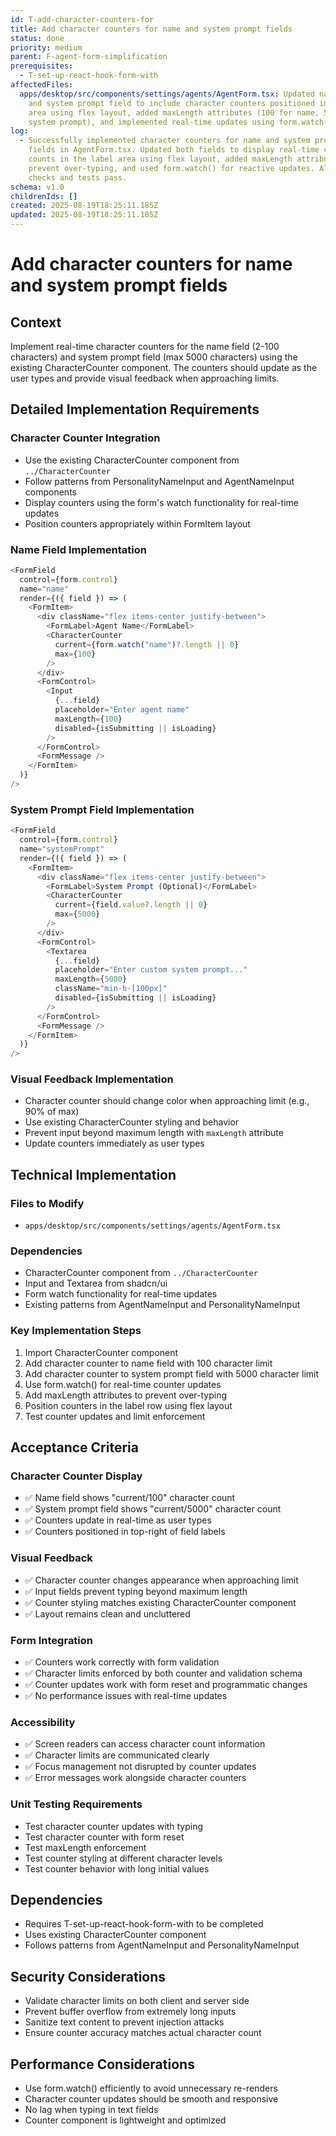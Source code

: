 ```yaml
---
id: T-add-character-counters-for
title: Add character counters for name and system prompt fields
status: done
priority: medium
parent: F-agent-form-simplification
prerequisites:
  - T-set-up-react-hook-form-with
affectedFiles:
  apps/desktop/src/components/settings/agents/AgentForm.tsx: Updated name field
    and system prompt field to include character counters positioned in label
    area using flex layout, added maxLength attributes (100 for name, 5000 for
    system prompt), and implemented real-time updates using form.watch()
log:
  - Successfully implemented character counters for name and system prompt
    fields in AgentForm.tsx. Updated both fields to display real-time character
    counts in the label area using flex layout, added maxLength attributes to
    prevent over-typing, and used form.watch() for reactive updates. All quality
    checks and tests pass.
schema: v1.0
childrenIds: []
created: 2025-08-19T18:25:11.185Z
updated: 2025-08-19T18:25:11.185Z
---
```


# Add character counters for name and system prompt fields

## Context

Implement real-time character counters for the name field (2-100 characters) and system prompt field (max 5000 characters) using the existing CharacterCounter component. The counters should update as the user types and provide visual feedback when approaching limits.

## Detailed Implementation Requirements

### Character Counter Integration

- Use the existing CharacterCounter component from `../CharacterCounter`
- Follow patterns from PersonalityNameInput and AgentNameInput components
- Display counters using the form's watch functionality for real-time updates
- Position counters appropriately within FormItem layout

### Name Field Implementation

```typescript
<FormField
  control={form.control}
  name="name"
  render={({ field }) => (
    <FormItem>
      <div className="flex items-center justify-between">
        <FormLabel>Agent Name</FormLabel>
        <CharacterCounter
          current={form.watch("name")?.length || 0}
          max={100}
        />
      </div>
      <FormControl>
        <Input
          {...field}
          placeholder="Enter agent name"
          maxLength={100}
          disabled={isSubmitting || isLoading}
        />
      </FormControl>
      <FormMessage />
    </FormItem>
  )}
/>
```

### System Prompt Field Implementation

```typescript
<FormField
  control={form.control}
  name="systemPrompt"
  render={({ field }) => (
    <FormItem>
      <div className="flex items-center justify-between">
        <FormLabel>System Prompt (Optional)</FormLabel>
        <CharacterCounter
          current={field.value?.length || 0}
          max={5000}
        />
      </div>
      <FormControl>
        <Textarea
          {...field}
          placeholder="Enter custom system prompt..."
          maxLength={5000}
          className="min-h-[100px]"
          disabled={isSubmitting || isLoading}
        />
      </FormControl>
      <FormMessage />
    </FormItem>
  )}
/>
```

### Visual Feedback Implementation

- Character counter should change color when approaching limit (e.g., 90% of max)
- Use existing CharacterCounter styling and behavior
- Prevent input beyond maximum length with `maxLength` attribute
- Update counters immediately as user types

## Technical Implementation

### Files to Modify

- `apps/desktop/src/components/settings/agents/AgentForm.tsx`

### Dependencies

- CharacterCounter component from `../CharacterCounter`
- Input and Textarea from shadcn/ui
- Form watch functionality for real-time updates
- Existing patterns from AgentNameInput and PersonalityNameInput

### Key Implementation Steps

1. Import CharacterCounter component
2. Add character counter to name field with 100 character limit
3. Add character counter to system prompt field with 5000 character limit
4. Use form.watch() for real-time counter updates
5. Add maxLength attributes to prevent over-typing
6. Position counters in the label row using flex layout
7. Test counter updates and limit enforcement

## Acceptance Criteria

### Character Counter Display

- ✅ Name field shows "current/100" character count
- ✅ System prompt field shows "current/5000" character count
- ✅ Counters update in real-time as user types
- ✅ Counters positioned in top-right of field labels

### Visual Feedback

- ✅ Character counter changes appearance when approaching limit
- ✅ Input fields prevent typing beyond maximum length
- ✅ Counter styling matches existing CharacterCounter component
- ✅ Layout remains clean and uncluttered

### Form Integration

- ✅ Counters work correctly with form validation
- ✅ Character limits enforced by both counter and validation schema
- ✅ Counter updates work with form reset and programmatic changes
- ✅ No performance issues with real-time updates

### Accessibility

- ✅ Screen readers can access character count information
- ✅ Character limits are communicated clearly
- ✅ Focus management not disrupted by counter updates
- ✅ Error messages work alongside character counters

### Unit Testing Requirements

- Test character counter updates with typing
- Test character counter with form reset
- Test maxLength enforcement
- Test counter styling at different character levels
- Test counter behavior with long initial values

## Dependencies

- Requires T-set-up-react-hook-form-with to be completed
- Uses existing CharacterCounter component
- Follows patterns from AgentNameInput and PersonalityNameInput

## Security Considerations

- Validate character limits on both client and server side
- Prevent buffer overflow from extremely long inputs
- Sanitize text content to prevent injection attacks
- Ensure counter accuracy matches actual character count

## Performance Considerations

- Use form.watch() efficiently to avoid unnecessary re-renders
- Character counter updates should be smooth and responsive
- No lag when typing in text fields
- Counter component is lightweight and optimized
